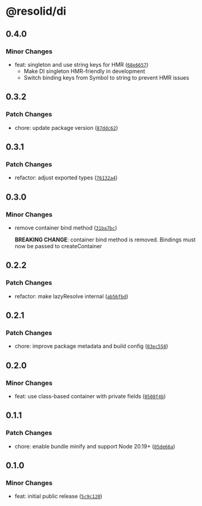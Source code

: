 # @resolid/di

## 0.4.0

### Minor Changes

- feat: singleton and use string keys for HMR ([`68e6657`](https://github.com/resolid/framework/commit/68e66571791d8f9ffcb0f4b3f704148164533512))
  - Make DI singleton HMR-friendly in development
  - Switch binding keys from Symbol to string to prevent HMR issues

## 0.3.2

### Patch Changes

- chore: update package version ([`87ddc62`](https://github.com/resolid/framework/commit/87ddc620cd86b1b965115be520574d948044ae1d))

## 0.3.1

### Patch Changes

- refactor: adjust exported types ([`76132a4`](https://github.com/resolid/framework/commit/76132a4ea15ca58736b544d6a4bc7bd62ea25819))

## 0.3.0

### Minor Changes

- remove container bind method ([`31ba7bc`](https://github.com/resolid/framework/commit/31ba7bc487613fa11c524a871c11bad654b38976))

  **BREAKING CHANGE**: container bind method is removed. Bindings must now be passed to createContainer

## 0.2.2

### Patch Changes

- refactor: make lazyResolve internal ([`ab56fbd`](https://github.com/resolid/framework/commit/ab56fbd95526f0802f4e81f1a0c59e603fb59678))

## 0.2.1

### Patch Changes

- chore: improve package metadata and build config ([`03ec558`](https://github.com/resolid/framework/commit/03ec558fa8bad36f7f89f9d9056487bf3ea48893))

## 0.2.0

### Minor Changes

- feat: use class-based container with private fields ([`0508f4b`](https://github.com/resolid/framework/commit/0508f4b83283a9327bea7f239ebeaec57fd3dd9d))

## 0.1.1

### Patch Changes

- chore: enable bundle minify and support Node 20.19+ ([`05de66a`](https://github.com/resolid/framework/commit/05de66a50fb03a9fe43f45b78512491c8ec0cd56))

## 0.1.0

### Minor Changes

- feat: initial public release ([`5c9c120`](https://github.com/resolid/framework/commit/5c9c1204cec05313429dc06d8821dc07594a7c2f))
